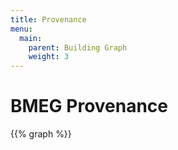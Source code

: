 ```yaml
---
title: Provenance
menu:
  main:
    parent: Building Graph
    weight: 3
---
```


# BMEG Provenance

{{% graph %}}
